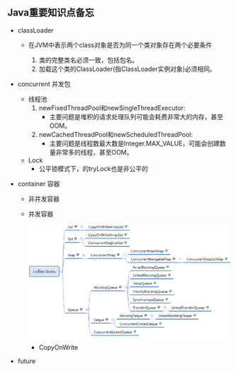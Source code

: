## Java重要知识点备忘

* classLoader
    * 在JVM中表示两个class对象是否为同一个类对象存在两个必要条件
    
        1. 类的完整类名必须一致，包括包名。
        2. 加载这个类的ClassLoader(指ClassLoader实例对象)必须相同。
* concurrent 并发包

    * 线程池
         1. newFixedThreadPool和newSingleThreadExecutor:
             * 主要问题是堆积的请求处理队列可能会耗费非常大的内存，甚至OOM。
         2. newCachedThreadPool和newScheduledThreadPool:
             * 主要问题是线程数最大数是Integer.MAX_VALUE，可能会创建数量非常多的线程，甚至OOM。
    * Lock 
        - 公平锁模式下，的tryLock也是非公平的
* container 容器
    * 非并发容器
    * 并发容器
    
        ![collections](imgs/collections.png)
        * CopyOnWrite
* future
